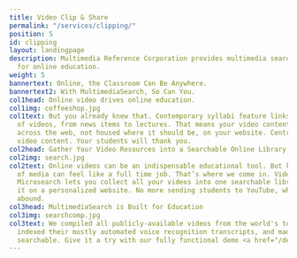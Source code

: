 ```yaml
---
title: Video Clip & Share
permalink: "/services/clipping/"
position: 5
id: clipping
layout: landingpage
description: Multimedia Reference Corporation provides multimedia search functionality
  for online education.
weight: 5
bannertext: Online, the Classroom Can Be Anywhere.
bannertext2: With MultimediaSearch, So Can You.
col1head: Online video drives online education.
col1img: coffeeshop.jpg
col1text: But you already knew that. Contemporary syllabi feature links to all kinds
  of videos, from news items to lectures. That means your video content is spread
  across the web, not housed where it should be, on your website. Centralize your
  video content. Your students will thank you.
col2head: Gather Your Video Resources into a Searchable Online Library
col2img: search.jpg
col2text: Online videos can be an indispensable educational tool. But keeping track
  of media can feel like a full time job. That’s where we come in. VideoSearchfrom
  Microsearch lets you collect all your videos into one searchable library and publish
  it on a personalized website. No more sending students to YouTube, where distractions
  abound.
col3head: MultimediaSearch is Built for Education
col3img: searchcomp.jpg
col3text: We compiled all publicly-available videos from the world's top universities,
  indexed their mostly automated voice recognition transcripts, and made them fully
  searchable. Give it a try with our fully functional demo <a href="/demos/university-videos/">here</a>.
---
```


